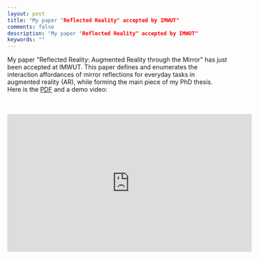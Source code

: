 ```yaml
---
layout: post
title: "My paper "Reflected Reality" accepted by IMWUT"
comments: false
description: "My paper "Reflected Reality" accepted by IMWUT"
keywords: ""
---
```


My paper "Reflected Reality: Augmented Reality through the Mirror" has just been accepted at IMWUT. This paper defines and enumerates the interaction affordances of mirror reflections for everyday tasks in augmented reality (AR), while forming the main piece of my PhD thesis. Here is the <a href="https://qiushi-zhou.github.io/PDF/IMWUT-2023-RR.pdf">PDF</a> and a demo video:

<br/>
<br/>
<div class="video-container"><iframe width="560" height="315" src="https://www.youtube.com/embed/_jFqzPX5Fvs?si=XLRZ-T1EoK7zBqZ6" title="YouTube video player" frameborder="0" allow="accelerometer; autoplay; clipboard-write; encrypted-media; gyroscope; picture-in-picture; web-share" allowfullscreen></iframe></div>

